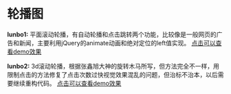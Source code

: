 # 轮播图


**lunbo1:** 平面滚动轮播，有自动轮播和点击跳转两个功能，比较像是一般网页的广告和新闻，主要利用jQuery的animate动画和绝对定位的left值实现。 [点击可以查看demo效果](https://yang2653143514.github.io/lunbo/lunbo1/index.html)

**lunbo2:** 3d滚动轮播，根据张鑫旭大神的旋转木马所写，但方法完全不一样，用限制点击的方法修复了点击次数过快视觉效果混乱的问题，但治标不治本，以后需要继续重构代码。   [点击可以查看demo效果](https://yang2653143514.github.io/lunbo/lunbo2/index.html)